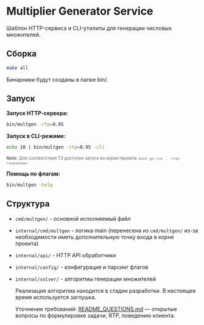 <!-- == README.md == -->
# Multiplier Generator Service

Шаблон HTTP-сервиса и CLI-утилиты для генерации числовых множителей.

## Сборка

```bash
make all
```

Бинарники будут созданы в папке bin/.

## Запуск

**Запуск HTTP-сервера:**

```bash
bin/multgen -rtp=0.95
```

**Запуск в CLI-режиме:**

```bash
echo 10 | bin/multgen -rtp=0.95 -cli
```

<span style="font-size: 0.8em; color: #666;">**Note:** Для соответствия ТЗ доступен запуск из корня проекта: ```bash go run . -rtp=<значение>```</span>

**Помощь по флагам:**

```bash
bin/multgen -help
```

## Структура

- `cmd/multgen/` - основной исполняемый файл
- `internal/cmd/multgen` - логика main (перенесена из `cmd/multgen/` из-за необходимости иметь дополнительную точку входа в корне проекта)
- `internal/api/` - HTTP API обработчики
- `internal/config/` - конфигурация и парсинг флагов
- `internal/solver/` - алгоритмы генерации множителей

    Реализация алгоритма находится в стадии разработки. В настоящее время используется заглушка.

    Уточнение требований: [README_QUESTIONS.md](./README_QUESTIONS.md) — открытые вопросы по формулировке задачи, RTP, поведению клиента. 